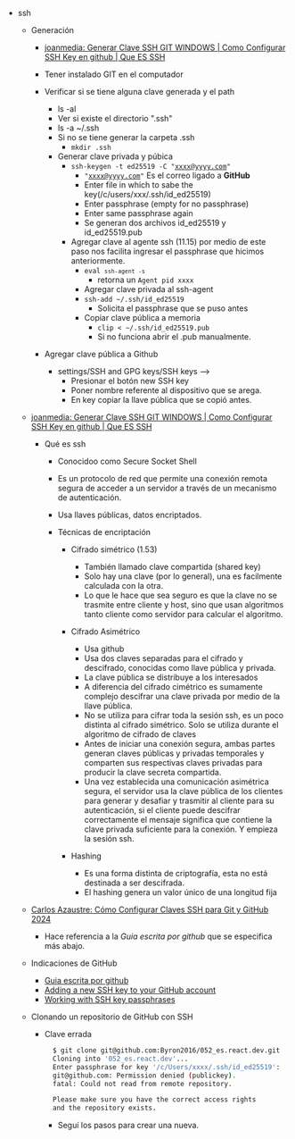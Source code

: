 - ssh

  - Generación

    - [joanmedia: Generar Clave SSH GIT WINDOWS | Como Configurar SSH Key en github | Que ES SSH](https://www.youtube.com/watch?v=g0ZV-neSM7E)

    - Tener instalado GIT en el computador
    - Verificar si se tiene alguna clave generada y el path
      - ls -al
      - Ver si existe el directorio ".ssh"
      - ls -a ~/.ssh
      - Si no se tiene generar la carpeta .ssh
        - <code>mkdir .ssh</code>
      - Generar clave privada y púbica
        - <code>ssh-keygen -t ed25519 -C "xxxx@yyyy.com"</code>
          - <code>"xxxx@yyyy.com"</code> Es el correo ligado a **GitHub**
          - Enter file in which to sabe the key(/c/users/xxx/.ssh/id_ed25519)
          - Enter passphrase (empty for no passphrase)
          - Enter same passphrase again
          - Se generan dos archivos id_ed25519 y id_ed25519.pub
        - Agregar clave al agente ssh (11.15) por medio de este paso nos facilita ingresar el passphrase que hicimos anteriormente.
          - <code>eval `ssh-agent -s`</code>
            - retorna un <code>Agent pid xxxx</code>
          - Agregar clave privada al ssh-agent
          - <code>ssh-add ~/.ssh/id_ed25519</code>
            - Solicita el passphrase que se puso antes
          - Copiar clave pública a memoria
            - <code>clip < ~/.ssh/id_ed25519.pub</code>
            - Si no funciona abrir el .pub manualmente.
    - Agregar clave pública a Github
      - settings/SSH and GPG keys/SSH keys -->
        - Presionar el botón new SSH key
        - Poner nombre referente al dispositivo que se arega.
        - En key copiar la llave pública que se copió antes.

  - [joanmedia: Generar Clave SSH GIT WINDOWS | Como Configurar SSH Key en github | Que ES SSH](https://www.youtube.com/watch?v=g0ZV-neSM7E)

    - Qué es ssh

      - Conocidoo como Secure Socket Shell
      - Es un protocolo de red que permite una conexión remota segura de acceder a un servidor a través de un mecanismo de autenticación.
      - Usa llaves públicas, datos encriptados.

      - Técnicas de encriptación

        - Cifrado simétrico (1.53)

          - También llamado clave compartida (shared key)
          - Solo hay una clave (por lo general), una es facilmente calculada con la otra.
          - Lo que le hace que sea seguro es que la clave no se trasmite entre cliente y host, sino que usan algoritmos tanto cliente como servidor para calcular el algoritmo.

        - Cifrado Asimétrico

          - Usa github
          - Usa dos claves separadas para el cifrado y descifrado, conocidas como llave pública y privada.
          - La clave pública se distribuye a los interesados
          - A diferencia del cifrado cimétrico es sumamente complejo descifrar una clave privada por medio de la llave pública.
          - No se utiliza para cifrar toda la sesión ssh, es un poco distinta al cifrado simétrico. Solo se utiliza durante el algoritmo de cifrado de claves
          - Antes de iniciar una conexión segura, ambas partes generan claves públicas y privadas temporales y comparten sus respectivas claves privadas para producir la clave secreta compartida.
          - Una vez establecida una comunicación asimétrica segura, el servidor usa la clave pública de los clientes para generar y desafiar y trasmitir al cliente para su autenticación, si el cliente puede descifrar correctamente el mensaje significa que contiene la clave privada suficiente para la conexión. Y empieza la sesión ssh.

        - Hashing
          - Es una forma distinta de criptografía, esta no está destinada a ser descifrada.
          - El hashing genera un valor único de una longitud fija

  - [Carlos Azaustre: Cómo Configurar Claves SSH para Git y GitHub 2024](https://www.youtube.com/watch?v=akuG7eRtaXc)

    - Hace referencia a la _Guia escrita por github_ que se especifica más abajo.

  - Indicaciones de GitHub

    - [Guia escrita por github](https://docs.github.com/es/authentication/connecting-to-github-with-ssh/generating-a-new-ssh-key-and-adding-it-to-the-ssh-agent)
    - [Adding a new SSH key to your GitHub account](https://docs.github.com/en/authentication/connecting-to-github-with-ssh/adding-a-new-ssh-key-to-your-github-account)
    - [Working with SSH key passphrases](https://docs.github.com/en/authentication/connecting-to-github-with-ssh/working-with-ssh-key-passphrases)

  - Clonando un repositorio de GitHub con SSH

    - Clave errada

      ```bash
        $ git clone git@github.com:Byron2016/052_es.react.dev.git
        Cloning into '052_es.react.dev'...
        Enter passphrase for key '/c/Users/xxxx/.ssh/id_ed25519':
        git@github.com: Permission denied (publickey).
        fatal: Could not read from remote repository.

        Please make sure you have the correct access rights
        and the repository exists.

      ```

      - Seguí los pasos para crear una nueva.
